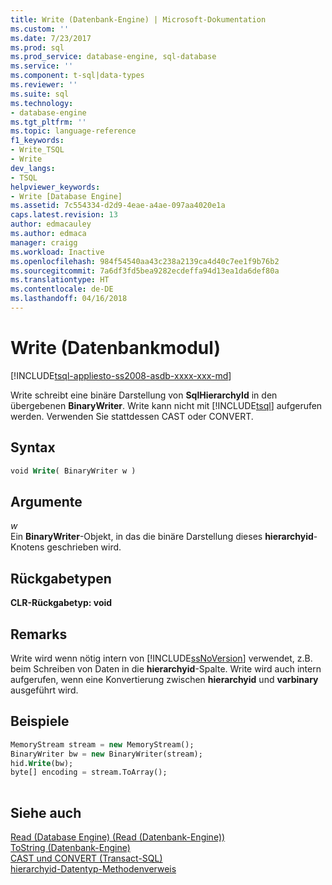 ```yaml
---
title: Write (Datenbank-Engine) | Microsoft-Dokumentation
ms.custom: ''
ms.date: 7/23/2017
ms.prod: sql
ms.prod_service: database-engine, sql-database
ms.service: ''
ms.component: t-sql|data-types
ms.reviewer: ''
ms.suite: sql
ms.technology:
- database-engine
ms.tgt_pltfrm: ''
ms.topic: language-reference
f1_keywords:
- Write_TSQL
- Write
dev_langs:
- TSQL
helpviewer_keywords:
- Write [Database Engine]
ms.assetid: 7c554334-d2d9-4eae-a4ae-097aa4020e1a
caps.latest.revision: 13
author: edmacauley
ms.author: edmaca
manager: craigg
ms.workload: Inactive
ms.openlocfilehash: 984f54540aa43c238a2139ca4d40c7ee1f9b76b2
ms.sourcegitcommit: 7a6df3fd5bea9282ecdeffa94d13ea1da6def80a
ms.translationtype: HT
ms.contentlocale: de-DE
ms.lasthandoff: 04/16/2018
---
```

# <a name="write-database-engine"></a>Write (Datenbankmodul)
[!INCLUDE[tsql-appliesto-ss2008-asdb-xxxx-xxx-md](../../includes/tsql-appliesto-ss2008-asdb-xxxx-xxx-md.md)]

Write schreibt eine binäre Darstellung von **SqlHierarchyId** in den übergebenen **BinaryWriter**. Write kann nicht mit [!INCLUDE[tsql](../../includes/tsql-md.md)] aufgerufen werden. Verwenden Sie stattdessen CAST oder CONVERT.
  
## <a name="syntax"></a>Syntax  
  
```sql
void Write( BinaryWriter w )   
```  
  
## <a name="arguments"></a>Argumente  
*w*  
Ein **BinaryWriter**-Objekt, in das die binäre Darstellung dieses **hierarchyid**-Knotens geschrieben wird.
  
## <a name="return-types"></a>Rückgabetypen  
**CLR-Rückgabetyp: void**
  
## <a name="remarks"></a>Remarks  
Write wird wenn nötig intern von [!INCLUDE[ssNoVersion](../../includes/ssnoversion-md.md)] verwendet, z.B. beim Schreiben von Daten in die **hierarchyid**-Spalte. Write wird auch intern aufgerufen, wenn eine Konvertierung zwischen **hierarchyid** und **varbinary** ausgeführt wird.
  
## <a name="examples"></a>Beispiele  
  
```sql
MemoryStream stream = new MemoryStream();  
BinaryWriter bw = new BinaryWriter(stream);  
hid.Write(bw);  
byte[] encoding = stream.ToArray();  
  
```  
  
## <a name="see-also"></a>Siehe auch
[Read &#40;Database Engine&#41; (Read (Datenbank-Engine))](../../t-sql/data-types/read-database-engine.md)  
[ToString &#40;Datenbank-Engine&#41;](../../t-sql/data-types/tostring-database-engine.md)  
[CAST und CONVERT &#40;Transact-SQL&#41;](../../t-sql/functions/cast-and-convert-transact-sql.md)  
[hierarchyid-Datentyp-Methodenverweis](http://msdn.microsoft.com/library/01a050f5-7580-4d5f-807c-7f11423cbb06)
  
  
